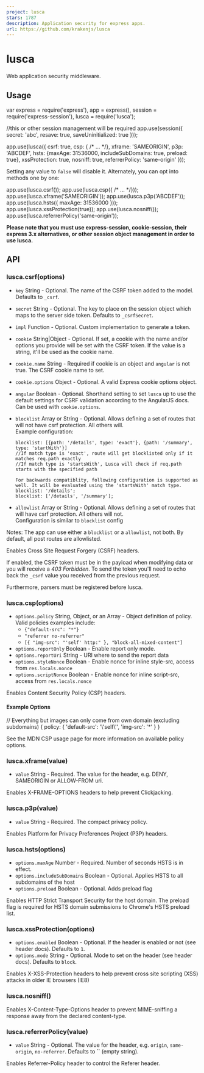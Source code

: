 ```yaml
---
project: lusca
stars: 1787
description: Application security for express apps.
url: https://github.com/krakenjs/lusca
---
```


lusca
=====

Web application security middleware.

Usage
-----

var express \= require('express'),
	app \= express(),
	session \= require('express-session'),
	lusca \= require('lusca');

//this or other session management will be required
app.use(session({
	secret: 'abc',
	resave: true,
	saveUninitialized: true
}));

app.use(lusca({
    csrf: true,
    csp: { /\* ... \*/},
    xframe: 'SAMEORIGIN',
    p3p: 'ABCDEF',
    hsts: {maxAge: 31536000, includeSubDomains: true, preload: true},
    xssProtection: true,
    nosniff: true,
    referrerPolicy: 'same-origin'
}));

Setting any value to `false` will disable it. Alternately, you can opt into methods one by one:

app.use(lusca.csrf());
app.use(lusca.csp({ /\* ... \*/}));
app.use(lusca.xframe('SAMEORIGIN'));
app.use(lusca.p3p('ABCDEF'));
app.use(lusca.hsts({ maxAge: 31536000 }));
app.use(lusca.xssProtection(true));
app.use(lusca.nosniff());
app.use(lusca.referrerPolicy('same-origin'));

**Please note that you must use express-session, cookie-session, their express 3.x alternatives, or other session object management in order to use lusca.**

API
---

### lusca.csrf(options)

-   `key` String - Optional. The name of the CSRF token added to the model. Defaults to `_csrf`.
-   `secret` String - Optional. The key to place on the session object which maps to the server side token. Defaults to `_csrfSecret`.
-   `impl` Function - Optional. Custom implementation to generate a token.
-   `cookie` String|Object - Optional. If set, a cookie with the name and/or options you provide will be set with the CSRF token. If the value is a string, it'll be used as the cookie name.
-   `cookie.name` String - Required if cookie is an object and `angular` is not true. The CSRF cookie name to set.
-   `cookie.options` Object - Optional. A valid Express cookie options object.
-   `angular` Boolean - Optional. Shorthand setting to set `lusca` up to use the default settings for CSRF validation according to the AngularJS docs. Can be used with `cookie.options`.
-   `blocklist` Array or String - Optional. Allows defining a set of routes that will not have csrf protection. All others will.  
    Example configuration:
    
    ```
    blocklist: [{path: '/details', type: 'exact'}, {path: '/summary', type: 'startWith'}]
    //If match type is 'exact', route will get blocklisted only if it matches req.path exactly
    //If match type is 'startsWith', Lusca will check if req.path starts with the specified path
    
    For backwards compatiblity, following configuration is supported as well. It will be evaluated using the 'startsWith' match type.
    blocklist: '/details';
    blocklist: ['/details', '/summary'];
    ```
    
-   `allowlist` Array or String - Optional. Allows defining a set of routes that will have csrf protection. All others will not.  
    Configuration is similar to `blocklist` config

Notes: The app can use either a `blocklist` or a `allowlist`, not both. By default, all post routes are allowlisted.

Enables Cross Site Request Forgery (CSRF) headers.

If enabled, the CSRF token must be in the payload when modifying data or you will receive a _403 Forbidden_. To send the token you'll need to echo back the `_csrf` value you received from the previous request.

Furthermore, parsers must be registered before lusca.

### lusca.csp(options)

-   `options.policy` String, Object, or an Array - Object definition of policy. Valid policies examples include:
    -   `{"default-src": "*"}`
    -   `"referrer no-referrer"`
    -   `[{ "img-src": "'self' http:" }, "block-all-mixed-content"]`
-   `options.reportOnly` Boolean - Enable report only mode.
-   `options.reportUri` String - URI where to send the report data
-   `options.styleNonce` Boolean - Enable nonce for inline style-src, access from `res.locals.nonce`
-   `options.scriptNonce` Boolean - Enable nonce for inline script-src, access from `res.locals.nonce`

Enables Content Security Policy (CSP) headers.

#### Example Options

// Everything but images can only come from own domain (excluding subdomains)
{
  policy: {
    'default-src': '\\'self\\'',
    'img-src': '\*'
  }
}

See the MDN CSP usage page for more information on available policy options.

### lusca.xframe(value)

-   `value` String - Required. The value for the header, e.g. DENY, SAMEORIGIN or ALLOW-FROM uri.

Enables X-FRAME-OPTIONS headers to help prevent Clickjacking.

### lusca.p3p(value)

-   `value` String - Required. The compact privacy policy.

Enables Platform for Privacy Preferences Project (P3P) headers.

### lusca.hsts(options)

-   `options.maxAge` Number - Required. Number of seconds HSTS is in effect.
-   `options.includeSubDomains` Boolean - Optional. Applies HSTS to all subdomains of the host
-   `options.preload` Boolean - Optional. Adds preload flag

Enables HTTP Strict Transport Security for the host domain. The preload flag is required for HSTS domain submissions to Chrome's HSTS preload list.

### lusca.xssProtection(options)

-   `options.enabled` Boolean - Optional. If the header is enabled or not (see header docs). Defaults to `1`.
-   `options.mode` String - Optional. Mode to set on the header (see header docs). Defaults to `block`.

Enables X-XSS-Protection headers to help prevent cross site scripting (XSS) attacks in older IE browsers (IE8)

### lusca.nosniff()

Enables X-Content-Type-Options header to prevent MIME-sniffing a response away from the declared content-type.

### lusca.referrerPolicy(value)

-   `value` String - Optional. The value for the header, e.g. `origin`, `same-origin`, `no-referrer`. Defaults to \`\` (empty string).

Enables Referrer-Policy header to control the Referer header.
